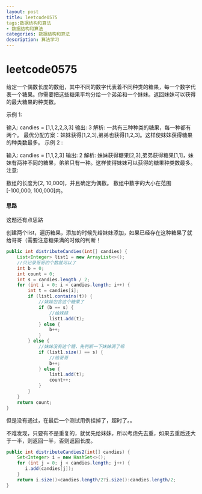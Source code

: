 ```yaml
---
layout: post
title: leetcode0575
tags:数据结构和算法
- 数据结构和算法
categories: 数据结构和算法
description: 算法学习
---
```

# leetcode0575

给定一个偶数长度的数组，其中不同的数字代表着不同种类的糖果，每一个数字代表一个糖果。你需要把这些糖果平均分给一个弟弟和一个妹妹。返回妹妹可以获得的最大糖果的种类数。

示例 1:

输入: candies = [1,1,2,2,3,3]
输出: 3
解析: 一共有三种种类的糖果，每一种都有两个。
     最优分配方案：妹妹获得[1,2,3],弟弟也获得[1,2,3]。这样使妹妹获得糖果的种类数最多。
示例 2 :

输入: candies = [1,1,2,3]
输出: 2
解析: 妹妹获得糖果[2,3],弟弟获得糖果[1,1]，妹妹有两种不同的糖果，弟弟只有一种。这样使得妹妹可以获得的糖果种类数最多。
注意:

数组的长度为[2, 10,000]，并且确定为偶数。
数组中数字的大小在范围[-100,000, 100,000]内。





#### 思路

这题还有点思路

创建两个list，遍历糖果，添加的时候先给妹妹添加，如果已经存在这种糖果了就给哥哥（需要注意糖果满的时候的判断！



```java
public int distributeCandies(int[] candies) {
    List<Integer> list1 = new ArrayList<>();
    //只记录哥哥的个数就可以了
    int b = 0;
    int count = 0;
    int s = candies.length / 2;
    for (int i = 0; i < candies.length; i++) {
        int t = candies[i];
        if (list1.contains(t)) {
            //妹妹包含这个糖果了
            if (b == s) {
                //给妹妹
                list1.add(t);
            } else {
                b++;
            }
        } else {
            //妹妹没有这个糖，先判断一下妹妹满了嘛
            if (list1.size() == s) {
                //给哥哥
                b++;
            } else {
                list1.add(t);
                count++;
            }
        }
    }
    return count;
}
```

但是没有通过，在最后一个测试用例挂掉了，超时了。。

不难发现，只要有不是重复的，就优先给妹妹，所以考虑先去重，如果去重后还大于一半，则返回一半，否则返回长度。

```java
public int distributeCandies2(int[] candies) {
    Set<Integer> i = new HashSet<>();
    for (int j = 0; j < candies.length; j++) {
       i.add(candies[j]);
    }
    return i.size()<candies.length/2?i.size():candies.length/2;
}
```

